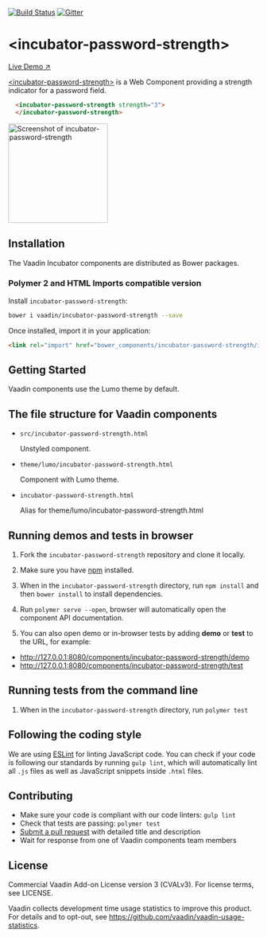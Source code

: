 [![Build Status](https://travis-ci.org/vaadin/incubator-password-strength.svg?branch=master)](https://travis-ci.org/vaadin/incubator-password-strength)
[![Gitter](https://badges.gitter.im/Join%20Chat.svg)](https://gitter.im/vaadin/web-components?utm_source=badge&utm_medium=badge&utm_campaign=pr-badge)

# &lt;incubator-password-strength&gt;

[Live Demo ↗](https://incubator.app.fi/incubator-password-strength-demo/index.html)

[&lt;incubator-password-strength&gt;](https://vaadin.com/directory/component/vaadinincubator-password-strength) is a Web Component providing a strength indicator for a password field.

```html
  <incubator-password-strength strength="3">
  </incubator-password-strength>
```

[<img src="https://raw.githubusercontent.com/vaadin/incubator-password-strength/master/screenshot.gif" width="200" alt="Screenshot of incubator-password-strength">](https://vaadin.com/directory/component/vaadinincubator-password-strength)


## Installation

The Vaadin Incubator components are distributed as Bower packages.

### Polymer 2 and HTML Imports compatible version

Install `incubator-password-strength`:

```sh
bower i vaadin/incubator-password-strength --save
```

Once installed, import it in your application:

```html
<link rel="import" href="bower_components/incubator-password-strength/incubator-password-strength.html">
```

## Getting Started

Vaadin components use the Lumo theme by default.

## The file structure for Vaadin components

- `src/incubator-password-strength.html`

  Unstyled component.

- `theme/lumo/incubator-password-strength.html`

  Component with Lumo theme.

- `incubator-password-strength.html`

  Alias for theme/lumo/incubator-password-strength.html


## Running demos and tests in browser

1. Fork the `incubator-password-strength` repository and clone it locally.

1. Make sure you have [npm](https://www.npmjs.com/) installed.

1. When in the `incubator-password-strength` directory, run `npm install` and then `bower install` to install dependencies.

1. Run `polymer serve --open`, browser will automatically open the component API documentation.

1. You can also open demo or in-browser tests by adding **demo** or **test** to the URL, for example:

  - http://127.0.0.1:8080/components/incubator-password-strength/demo
  - http://127.0.0.1:8080/components/incubator-password-strength/test


## Running tests from the command line

1. When in the `incubator-password-strength` directory, run `polymer test`


## Following the coding style

We are using [ESLint](http://eslint.org/) for linting JavaScript code. You can check if your code is following our standards by running `gulp lint`, which will automatically lint all `.js` files as well as JavaScript snippets inside `.html` files.


## Contributing

  - Make sure your code is compliant with our code linters: `gulp lint`
  - Check that tests are passing: `polymer test`
  - [Submit a pull request](https://www.digitalocean.com/community/tutorials/how-to-create-a-pull-request-on-github) with detailed title and description
  - Wait for response from one of Vaadin components team members


## License

Commercial Vaadin Add-on License version 3 (CVALv3). For license terms, see LICENSE.

Vaadin collects development time usage statistics to improve this product. For details and to opt-out, see https://github.com/vaadin/vaadin-usage-statistics.

